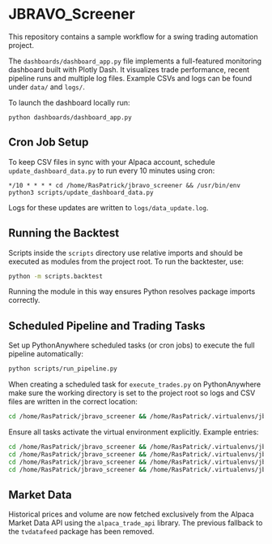 # JBRAVO_Screener
This repository contains a sample workflow for a swing trading automation project.

The `dashboards/dashboard_app.py` file implements a full-featured monitoring
dashboard built with Plotly Dash.  It visualizes trade performance, recent
pipeline runs and multiple log files.  Example CSVs and logs can be found under
`data/` and `logs/`.

To launch the dashboard locally run:

```
python dashboards/dashboard_app.py
```

## Cron Job Setup

To keep CSV files in sync with your Alpaca account, schedule
`update_dashboard_data.py` to run every 10 minutes using cron:

```
*/10 * * * * cd /home/RasPatrick/jbravo_screener && /usr/bin/env python3 scripts/update_dashboard_data.py
```

Logs for these updates are written to `logs/data_update.log`.

## Running the Backtest

Scripts inside the `scripts` directory use relative imports and should be
executed as modules from the project root. To run the backtester, use:

```bash
python -m scripts.backtest
```

Running the module in this way ensures Python resolves package imports
correctly.

## Scheduled Pipeline and Trading Tasks

Set up PythonAnywhere scheduled tasks (or cron jobs) to execute the full pipeline
automatically:

```bash
python scripts/run_pipeline.py
```

When creating a scheduled task for `execute_trades.py` on PythonAnywhere make
sure the working directory is set to the project root so logs and CSV files are
written in the correct location:

```bash
cd /home/RasPatrick/jbravo_screener && /home/RasPatrick/.virtualenvs/jbravo-env/bin/python scripts/execute_trades.py
```

Ensure all tasks activate the virtual environment explicitly. Example entries:

```bash
cd /home/RasPatrick/jbravo_screener && /home/RasPatrick/.virtualenvs/jbravo-env/bin/python scripts/run_pipeline.py
cd /home/RasPatrick/jbravo_screener && /home/RasPatrick/.virtualenvs/jbravo-env/bin/python scripts/metrics.py
cd /home/RasPatrick/jbravo_screener && /home/RasPatrick/.virtualenvs/jbravo-env/bin/python scripts/weekly_summary.py
cd /home/RasPatrick/jbravo_screener && /home/RasPatrick/.virtualenvs/jbravo-env/bin/python scripts/monitor_positions.py
```

## Market Data

Historical prices and volume are now fetched exclusively from the Alpaca Market Data API using the `alpaca_trade_api` library. The previous fallback to the `tvdatafeed` package has been removed.
